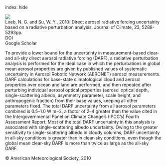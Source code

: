 index: hide

<div class="Citation">
    <div class="Citation-thumb CitationThumb-linked"  data-href="https://doi.org/10.1175/2010jcli3543.1">
      <img src="https://static.claimspace.cloud/climate-study-static/refs/thumbs/7/Loeb_and_Su_2010-thumb.png" />
    </div>

  <div class="Citation-body">
    <div class="Citation-text">Loeb, N. G. and Su, W. Y., 2010: Direct aerosol radiative forcing uncertainty based on a radiative perturbation analysis. <span class="Article-journal">Journal of Climate, </span><span class="Article-volume">23, </span>5288-5293pp.</div>
    <div class="Citation-links">
      <div class="CitationLink" data-href="https://doi.org/10.1175/2010jcli3543.1">
        <div class="CitationLink-icon CitationLink-Doi"></div>
        <div class="CitationLink-text">DOI</div>
      </div>
      <div class="CitationLink" data-href="https://scholar.google.com/scholar?q=10.1175/2010jcli3543.1">
        <div class="CitationLink-icon CitationLink-Scholar"></div>
        <div class="CitationLink-text">Google Scholar</div>
      </div>
    </div>
  </div>
</div>

To provide a lower bound for the uncertainty in measurement-based clear- and all-sky direct aerosol radiative forcing (DARF), a radiative perturbation analysis is performed for the ideal case in which the perturbations in global mean aerosol properties are given by published values of systematic uncertainty in Aerosol Robotic Network (AERONET) aerosol measurements. DARF calculations for base-state climatological cloud and aerosol properties over ocean and land are performed, and then repeated after perturbing individual aerosol optical properties (aerosol optical depth, single-scattering albedo, asymmetry parameter, scale height, and anthropogenic fraction) from their base values, keeping all other parameters fixed. The total DARF uncertainty from all aerosol parameters combined is 0.5–1.0 W m−2, a factor of 2–4 greater than the value cited in the Intergovernmental Panel on Climate Change’s (IPCC’s) Fourth Assessment Report. Most of the total DARF uncertainty in this analysis is associated with single-scattering albedo uncertainty. Owing to the greater sensitivity to single-scattering albedo in cloudy columns, DARF uncertainty in all-sky conditions is greater than in clear-sky conditions, even though the global mean clear-sky DARF is more than twice as large as the all-sky DARF.

<div class="Citation-copy">
&copy; American Meteorological Society, 2010
</div>